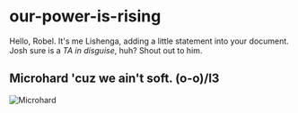 # our-power-is-rising

Hello, Robel.  It's me Lishenga, adding a little statement into your document.
Josh sure is a _TA in disguise_, huh?  Shout out to him.
## Microhard 'cuz we ain't soft.  (o-o)/l3

![Microhard](https://i.redd.it/z0jq3dlpaon21.jpg)

